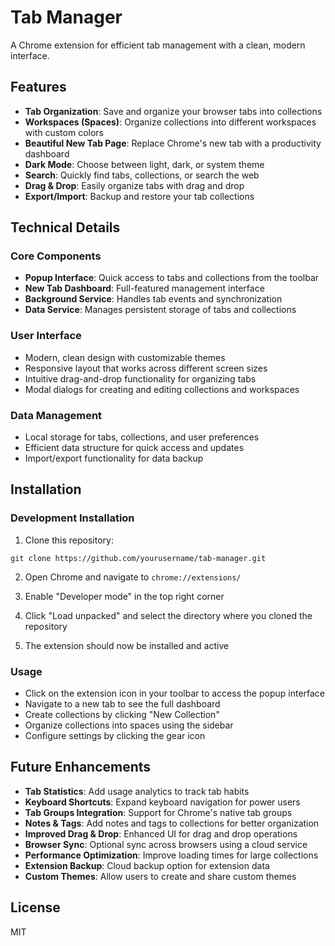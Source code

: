# Tab Manager

A Chrome extension for efficient tab management with a clean, modern interface.

## Features

- **Tab Organization**: Save and organize your browser tabs into collections
- **Workspaces (Spaces)**: Organize collections into different workspaces with custom colors
- **Beautiful New Tab Page**: Replace Chrome's new tab with a productivity dashboard
- **Dark Mode**: Choose between light, dark, or system theme
- **Search**: Quickly find tabs, collections, or search the web
- **Drag & Drop**: Easily organize tabs with drag and drop
- **Export/Import**: Backup and restore your tab collections

## Technical Details

### Core Components

- **Popup Interface**: Quick access to tabs and collections from the toolbar
- **New Tab Dashboard**: Full-featured management interface
- **Background Service**: Handles tab events and synchronization
- **Data Service**: Manages persistent storage of tabs and collections

### User Interface

- Modern, clean design with customizable themes
- Responsive layout that works across different screen sizes
- Intuitive drag-and-drop functionality for organizing tabs
- Modal dialogs for creating and editing collections and workspaces

### Data Management

- Local storage for tabs, collections, and user preferences
- Efficient data structure for quick access and updates
- Import/export functionality for data backup

## Installation

### Development Installation

1. Clone this repository:
```
git clone https://github.com/yourusername/tab-manager.git
```

2. Open Chrome and navigate to `chrome://extensions/`

3. Enable "Developer mode" in the top right corner

4. Click "Load unpacked" and select the directory where you cloned the repository

5. The extension should now be installed and active

### Usage

- Click on the extension icon in your toolbar to access the popup interface
- Navigate to a new tab to see the full dashboard
- Create collections by clicking "New Collection"
- Organize collections into spaces using the sidebar
- Configure settings by clicking the gear icon

## Future Enhancements

- **Tab Statistics**: Add usage analytics to track tab habits
- **Keyboard Shortcuts**: Expand keyboard navigation for power users
- **Tab Groups Integration**: Support for Chrome's native tab groups
- **Notes & Tags**: Add notes and tags to collections for better organization
- **Improved Drag & Drop**: Enhanced UI for drag and drop operations
- **Browser Sync**: Optional sync across browsers using a cloud service
- **Performance Optimization**: Improve loading times for large collections
- **Extension Backup**: Cloud backup option for extension data
- **Custom Themes**: Allow users to create and share custom themes

## License

MIT